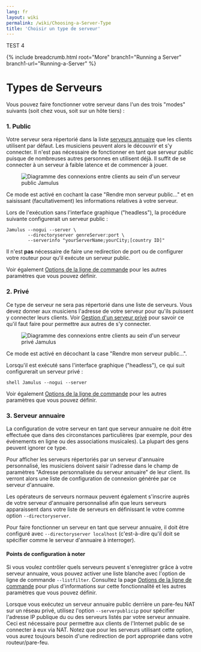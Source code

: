 ```yaml
---
lang: fr
layout: wiki
permalink: /wiki/Choosing-a-Server-Type
title: 'Choisir un type de serveur'
---
```

TEST 4

{% include breadcrumb.html root="More" branch1="Running a Server" branch1-url="Running-a-Server" %}

# Types de Serveurs

Vous pouvez faire fonctionner votre serveur dans l'un des trois "modes" suivants (soit chez vous, soit sur un hôte tiers) :

### 1. Public

Votre serveur sera répertorié dans la liste [serveurs annuaire](Directory-Servers) que les clients utilisent par défaut. Les musiciens peuvent alors le découvrir et s'y connecter. Il n'est pas nécessaire de fonctionner en tant que serveur public puisque de nombreuses autres personnes en utilisent déjà. Il suffit de se connecter à un serveur à faible latence et de commencer à jouer.

<figure><img src="{{site.url}}/assets/img/fr-screenshots/diagram-public-server.png" loading="lazy" alt="Diagramme des connexions entre clients au sein d'un serveur public Jamulus"></figure>

Ce mode est activé en cochant la case "Rendre mon serveur public..." et en saisissant (facultativement) les informations relatives à votre serveur.

Lors de l'exécution sans l'interface graphique ("headless"), la procédure suivante configurerait un serveur public :

~~~
Jamulus --nogui --server \
        --directoryserver genreServer:port \
        --serverinfo "yourServerName;yourCity;[country ID]"
~~~

Il n'est **pas** nécessaire de faire une redirection de port ou de configurer votre routeur pour qu'il exécute un serveur public.

Voir également [Options de la ligne de commande](Command-Line-Options) pour les autres paramètres que vous pouvez définir.


### 2. Privé

Ce type de serveur ne sera pas répertorié dans une liste de serveurs. Vous devez donner aux musiciens l'adresse de votre serveur pour qu'ils puissent y connecter leurs clients. Voir [Gestion d'un serveur privé](Running-a-Private-Server) pour savoir ce qu'il faut faire pour permettre aux autres de s'y connecter.

<figure><img src="{{site.url}}/assets/img/fr-screenshots/diagram-private-server.png" loading="lazy" alt="Diagramme des connexions entre clients au sein d'un serveur privé Jamulus"></figure>

Ce mode est activé en décochant la case "Rendre mon serveur public...".

Lorsqu'il est exécuté sans l'interface graphique ("headless"), ce qui suit configurerait un serveur privé :

```shell Jamulus --nogui --server ```

Voir également [Options de la ligne de commande](Command-Line-Options) pour les autres paramètres que vous pouvez définir.

### 3. Serveur annuaire

La configuration de votre serveur en tant que serveur annuaire ne doit être effectuée que dans des circonstances particulières (par exemple, pour des événements en ligne ou des associations musicales). La plupart des gens peuvent ignorer ce type.

Pour afficher les serveurs répertoriés par un serveur d'annuaire personnalisé, les musiciens doivent saisir l'adresse dans le champ de paramètres "Adresse personnalisée du serveur annuaire" de leur client. Ils verront alors une liste de configuration de connexion générée par ce serveur d'annuaire.

Les opérateurs de serveurs normaux peuvent également s'inscrire auprès de votre serveur d'annuaire personnalisé afin que leurs serveurs apparaissent dans votre liste de serveurs en définissant le votre comme option `--directoryserver`.

Pour faire fonctionner un serveur en tant que serveur annuaire, il doit être configuré avec `--directoryserver localhost` (c'est-à-dire qu'il doit se spécifier comme le serveur d'annuaire à interroger).

#### Points de configuration à noter

Si vous voulez contrôler quels serveurs peuvent s'enregistrer grâce à votre serveur annuaire, vous pouvez activer une liste blanche avec l'option de ligne de commande `--listfilter`. Consultez la page [Options de la ligne de commande](Command-Line-Options) pour plus d'informations sur cette fonctionnalité et les autres paramètres que vous pouvez définir.

Lorsque vous exécutez un serveur annuaire public derrière un pare-feu NAT sur un réseau privé, utilisez l'option `--serverpublicip` pour spécifier l'adresse IP publique du ou des serveurs listés par votre serveur annuaire. Ceci est nécessaire pour permettre aux clients de l'Internet public de se connecter à eux via NAT. Notez que pour les serveurs utilisant cette option, vous aurez toujours besoin d'une redirection de port appropriée dans votre routeur/pare-feu.
